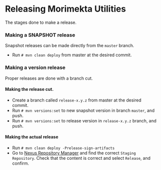 Releasing Morimekta Utilities
=============================

The stages done to make a release.

### Making a SNAPSHOT release

Snapshot releases can be made directly from the `master` branch.

* Run `# mvn clean deploy` from master at the desired commit.

### Making a version release

Proper releases are done with a branch cut.

#### Making the release cut.

* Create a branch called `release-x.y.z` from master at the desired commit.
* Run `# mvn versions:set` to new snapshot version in branch `master`, and push.
* Run `# mvn versions:set` to release version in `release-x.y.z` branch, and push.

#### Making the actual release

* Run `# mvn clean deploy -Prelease-sign-artifacts`
* Go to [Nexus Repository Manager](https://oss.sonatype.org/#stagingRepositories)
  and find the correct `Staging Repository`. Check that the content is correct and
  select `Release`, and confirm.
